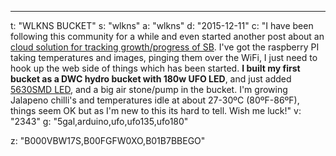 ---
t: "WLKNS BUCKET"
s: "wlkns"
a: "wlkns"
d: "2015-12-11"
c: "I have been following this community for a while and even started another post about an <a href='https://www.reddit.com/r/SpaceBuckets/comments/3uzfx1/bucketgrow_log_cloud_service/'>cloud solution for tracking growth/progress of SB</a>.  I've got the raspberry PI taking temperatures and images, pinging them over the WiFi, I just need to hook up the web side of things which has been started.
<strong>I built my first bucket as a DWC hydro bucket with 180w UFO LED</strong>, and just added <a href='https://amzn.to/30TZOZn'>5630SMD LED</a>, and a big air stone/pump in the bucket. I'm growing Jalapeno chilli's and temperatures idle at about 27-30ºC (80ºF-86ºF), things seem OK but as I'm new to this its hard to tell. Wish me luck!"
v: "2343"
g: "5gal,arduino,ufo,ufo135,ufo180"

z: "B000VBW17S,B00FGFW0XO,B01B7BBEGO"
